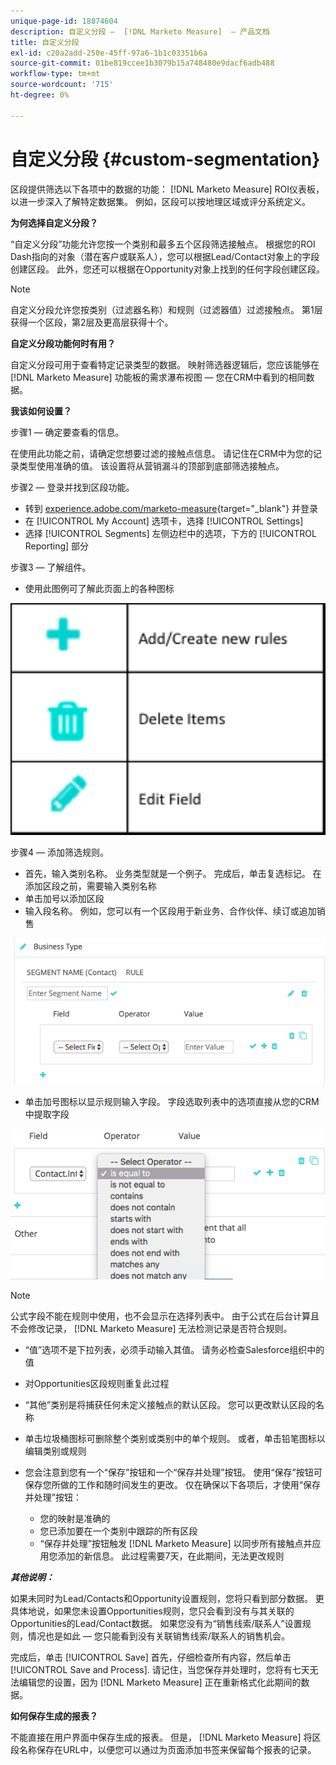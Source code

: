 ```yaml
---
unique-page-id: 18874604
description: 自定义分段 —  [!DNL Marketo Measure]  — 产品文档
title: 自定义分段
exl-id: c20a2add-250e-45ff-97a6-1b1c03351b6a
source-git-commit: 01be819ccee1b3079b15a748480e9dacf6adb488
workflow-type: tm+mt
source-wordcount: '715'
ht-degree: 0%

---
```


# 自定义分段 {#custom-segmentation}

区段提供筛选以下各项中的数据的功能： [!DNL Marketo Measure] ROI仪表板，以进一步深入了解特定数据集。 例如，区段可以按地理区域或评分系统定义。

**为何选择自定义分段？**

“自定义分段”功能允许您按一个类别和最多五个区段筛选接触点。 根据您的ROI Dash指向的对象（潜在客户或联系人），您可以根据Lead/Contact对象上的字段创建区段。 此外，您还可以根据在Opportunity对象上找到的任何字段创建区段。

>[!NOTE]
>
>自定义分段允许您按类别（过滤器名称）和规则（过滤器值）过滤接触点。 第1层获得一个区段，第2层及更高层获得十个。

**自定义分段功能何时有用？**

自定义分段可用于查看特定记录类型的数据。 映射筛选器逻辑后，您应该能够在 [!DNL Marketo Measure] 功能板的需求瀑布视图 — 您在CRM中看到的相同数据。

**我该如何设置？**

步骤1 — 确定要查看的信息。

在使用此功能之前，请确定您想要过滤的接触点信息。 请记住在CRM中为您的记录类型使用准确的值。 该设置将从营销漏斗的顶部到底部筛选接触点。

步骤2 — 登录并找到区段功能。

* 转到 [experience.adobe.com/marketo-measure](https://experience.adobe.com/marketo-measure){target="_blank"} 并登录
* 在 [!UICONTROL My Account] 选项卡，选择 [!UICONTROL Settings]
* 选择 [!UICONTROL Segments] 左侧边栏中的选项，下方的 [!UICONTROL Reporting] 部分

步骤3 — 了解组件。

* 使用此图例可了解此页面上的各种图标

![](assets/1.png)

步骤4 — 添加筛选规则。

* 首先，输入类别名称。 业务类型就是一个例子。 完成后，单击复选标记。 在添加区段之前，需要输入类别名称
* 单击加号以添加区段
* 输入段名称。 例如，您可以有一个区段用于新业务、合作伙伴、续订或追加销售

![](assets/2.png)

* 单击加号图标以显示规则输入字段。 字段选取列表中的选项直接从您的CRM中提取字段

![](assets/3.png)

>[!NOTE]
>
>公式字段不能在规则中使用，也不会显示在选择列表中。 由于公式在后台计算且不会修改记录， [!DNL Marketo Measure] 无法检测记录是否符合规则。

* “值”选项不是下拉列表，必须手动输入其值。 请务必检查Salesforce组织中的值
* 对Opportunities区段规则重复此过程
* “其他”类别是将捕获任何未定义接触点的默认区段。 您可以更改默认区段的名称
* 单击垃圾桶图标可删除整个类别或类别中的单个规则。 或者，单击铅笔图标以编辑类别或规则
* 您会注意到您有一个“保存”按钮和一个“保存并处理”按钮。 使用“保存”按钮可保存您所做的工作和随时间发生的更改。 仅在确保以下各项后，才使用“保存并处理”按钮：

   * 您的映射是准确的
   * 您已添加要在一个类别中跟踪的所有区段
   * “保存并处理”按钮触发 [!DNL Marketo Measure] 以同步所有接触点并应用您添加的新信息。 此过程需要7天，在此期间，无法更改规则

**_其他说明：_**

如果未同时为Lead/Contacts和Opportunity设置规则，您将只看到部分数据。 更具体地说，如果您未设置Opportunities规则，您只会看到没有与其关联的Opportunities的Lead/Contact数据。 如果您没有为“销售线索/联系人”设置规则，情况也是如此 — 您只能看到没有关联销售线索/联系人的销售机会。

完成后，单击 [!UICONTROL Save] 首先，仔细检查所有内容，然后单击 [!UICONTROL Save and Process]. 请记住，当您保存并处理时，您将有七天无法编辑您的设置，因为 [!DNL Marketo Measure] 正在重新格式化此期间的数据。

**如何保存生成的报表？**

不能直接在用户界面中保存生成的报表。 但是， [!DNL Marketo Measure] 将区段名称保存在URL中，以便您可以通过为页面添加书签来保留每个报表的记录。
